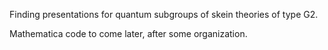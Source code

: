 Finding presentations for quantum subgroups of skein theories of type G2.

Mathematica code to come later, after some organization.
